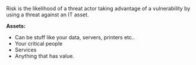 
Risk is the likelihood of a threat actor taking advantage of a vulnerability by using a threat against an IT asset.

**Assets:**
* Can be stuff like your data, servers, printers etc..
* Your critical people
* Services
* Anything that has value.